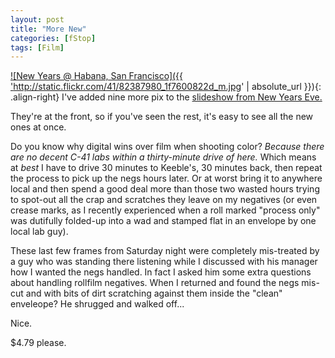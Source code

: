 ```yaml
---
layout: post
title: "More New"
categories: [fStop]
tags: [Film]
---
```

<a href="http://flickr.com/photos/bjorke/sets/1738718/show/">

![New Years @ Habana, San Francisco]({{ 'http://static.flickr.com/41/82387980_1f7600822d_m.jpg' | absolute_url }}){: .align-right}
I've added nine more pix to the <a href="http://flickr.com/photos/bjorke/sets/1738718/show/">slideshow from New Years Eve.</a>

They're at the front, so if you've seen the rest, it's easy to see all the new ones at once.

Do you know why digital wins over film when shooting color? <i>Because there are no decent C-41 labs within a thirty-minute drive of here.</i> Which means at <i>best</i> I have to drive 30 minutes to Keeble's, 30 minutes back, then repeat the process to pick up the negs hours later. Or at worst bring it to anywhere local and then spend a good deal more than those two wasted hours trying to spot-out all the crap and scratches they leave on my negatives (or even crease marks, as I recently experienced when a roll marked "process only" was dutifully folded-up into a wad and stamped flat in an envelope by one local lab guy).

These last few frames from Saturday night were completely mis-treated by a guy who was standing there listening while I discussed with his manager how I wanted the negs handled. In fact I asked him some extra questions about handling rollfilm negatives. When I returned and found the negs mis-cut and with bits of dirt scratching against them inside the "clean" enveleope? He shrugged and walked off...

Nice.

$4.79 please.
